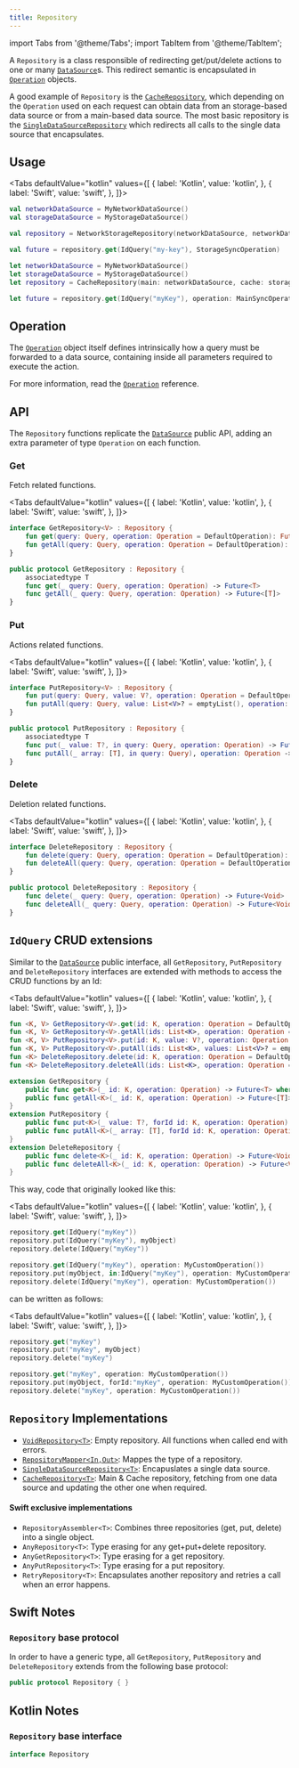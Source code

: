 ```yaml
---
title: Repository
---
```


import Tabs from '@theme/Tabs';
import TabItem from '@theme/TabItem';

A `Repository` is a class responsible of redirecting get/put/delete actions to one or many [`DataSource`](../data-source/)s. This redirect semantic is encapsulated in [`Operation`](operation) objects.

A good example of `Repository` is the [`CacheRepository`](cache-repository), which depending on the `Operation` used on each request can obtain data from an storage-based data source or from a main-based data source. The most basic repository is the [`SingleDataSourceRepository`](single-data-source-repository) which redirects all calls to the single data source that encapsulates.

## Usage

<Tabs defaultValue="kotlin" values={[
    { label: 'Kotlin', value: 'kotlin', },
    { label: 'Swift', value: 'swift', },
]}>
<TabItem value="kotlin">

```kotlin
val networkDataSource = MyNetworkDataSource()
val storageDataSource = MyStorageDataSource()

val repository = NetworkStorageRepository(networkDataSource, networkDataSource, networkDataSource, storageDataSource, storageDataSource, storageDataSource)

val future = repository.get(IdQuery("my-key"), StorageSyncOperation)
```

</TabItem>
<TabItem value="swift">

```swift
let networkDataSource = MyNetworkDataSource()
let storageDataSource = MyStorageDataSource()
let repository = CacheRepository(main: networkDataSource, cache: storageDataSource)

let future = repository.get(IdQuery("myKey"), operation: MainSyncOperation())
```

</TabItem>
</Tabs>

## Operation

The [`Operation`](operation) object itself defines intrinsically how a query must be forwarded to a data source, containing inside all parameters required to execute the action.

For more information, read the [`Operation`](operation) reference.

## API

The `Repository` functions replicate the [`DataSource`](../data-source/) public API, adding an extra parameter of type `Operation` on each function.

### Get

Fetch related functions.

<Tabs defaultValue="kotlin" values={[
    { label: 'Kotlin', value: 'kotlin', },
    { label: 'Swift', value: 'swift', },
]}>
<TabItem value="kotlin">

```kotlin
interface GetRepository<V> : Repository {
    fun get(query: Query, operation: Operation = DefaultOperation): Future<V>
    fun getAll(query: Query, operation: Operation = DefaultOperation): Future<List<V>>
}
```

</TabItem>
<TabItem value="swift">

```swift
public protocol GetRepository : Repository {
    associatedtype T
    func get(_ query: Query, operation: Operation) -> Future<T>
    func getAll(_ query: Query, operation: Operation) -> Future<[T]>
}
```

</TabItem>
</Tabs>

### Put

Actions related functions.

<Tabs defaultValue="kotlin" values={[
    { label: 'Kotlin', value: 'kotlin', },
    { label: 'Swift', value: 'swift', },
]}>
<TabItem value="kotlin">

```kotlin
interface PutRepository<V> : Repository {
    fun put(query: Query, value: V?, operation: Operation = DefaultOperation): Future<V>
    fun putAll(query: Query, value: List<V>? = emptyList(), operation: Operation = DefaultOperation): Future<List<V>>
}
```

</TabItem>
<TabItem value="swift">

```swift
public protocol PutRepository : Repository {
    associatedtype T
    func put(_ value: T?, in query: Query, operation: Operation) -> Future<T>
    func putAll(_ array: [T], in query: Query), operation: Operation -> Future<[T]>
}
```

</TabItem>
</Tabs>

### Delete

Deletion related functions.

<Tabs defaultValue="kotlin" values={[
    { label: 'Kotlin', value: 'kotlin', },
    { label: 'Swift', value: 'swift', },
]}>
<TabItem value="kotlin">

```kotlin
interface DeleteRepository : Repository {
    fun delete(query: Query, operation: Operation = DefaultOperation): Future<Unit>
    fun deleteAll(query: Query, operation: Operation = DefaultOperation): Future<Unit>
}
```

</TabItem>
<TabItem value="swift">

```swift
public protocol DeleteRepository : Repository {
    func delete(_ query: Query, operation: Operation) -> Future<Void>
    func deleteAll(_ query: Query, operation: Operation) -> Future<Void>
}
```

</TabItem>
</Tabs>

## `IdQuery` CRUD extensions

Similar to the [`DataSource`](../data-source/) public interface,  all  `GetRepository`, `PutRepository` and `DeleteRepository` interfaces are extended with methods to access the CRUD functions by an Id:

<Tabs defaultValue="kotlin" values={[
    { label: 'Kotlin', value: 'kotlin', },
    { label: 'Swift', value: 'swift', },
]}>
<TabItem value="kotlin">

```kotlin
fun <K, V> GetRepository<V>.get(id: K, operation: Operation = DefaultOperation): Future<V> = get(IdQuery(id), operation)
fun <K, V> GetRepository<V>.getAll(ids: List<K>, operation: Operation = DefaultOperation): Future<List<V>> = getAll(IdsQuery(ids), operation)
fun <K, V> PutRepository<V>.put(id: K, value: V?, operation: Operation = DefaultOperation): Future<V> = put(IdQuery(id), value, operation)
fun <K, V> PutRepository<V>.putAll(ids: List<K>, values: List<V>? = emptyList(), operation: Operation = DefaultOperation) = putAll(IdsQuery(ids), values, operation)
fun <K> DeleteRepository.delete(id: K, operation: Operation = DefaultOperation) = delete(IdQuery(id), operation)
fun <K> DeleteRepository.deleteAll(ids: List<K>, operation: Operation = DefaultOperation) = deleteAll(IdsQuery(ids), operation)
```

</TabItem>
<TabItem value="swift">

```swift
extension GetRepository {
    public func get<K>(_ id: K, operation: Operation) -> Future<T> where K:Hashable { ... }
    public func getAll<K>(_ id: K, operation: Operation) -> Future<[T]> where K:Hashable { ... }
}
extension PutRepository {
    public func put<K>(_ value: T?, forId id: K, operation: Operation) -> Future<T> where K:Hashable { ... }
    public func putAll<K>(_ array: [T], forId id: K, operation: Operation) -> Future<[T]> where K:Hashable { ... }
}
extension DeleteRepository {
    public func delete<K>(_ id: K, operation: Operation) -> Future<Void> where K:Hashable { ... }
    public func deleteAll<K>(_ id: K, operation: Operation) -> Future<Void> where K:Hashable { ... }
}
```

</TabItem>
</Tabs>

This way, code that originally looked like this:

<Tabs defaultValue="kotlin" values={[
    { label: 'Kotlin', value: 'kotlin', },
    { label: 'Swift', value: 'swift', },
]}>
<TabItem value="kotlin">

```kotlin
repository.get(IdQuery("myKey"))
repository.put(IdQuery("myKey"), myObject)
repository.delete(IdQuery("myKey"))
```

</TabItem>
<TabItem value="swift">

```swift
repository.get(IdQuery("myKey"), operation: MyCustomOperation())
repository.put(myObject, in:IdQuery("myKey"), operation: MyCustomOperation())
repository.delete(IdQuery("myKey"), operation: MyCustomOperation())
```

</TabItem>
</Tabs>

can be written as follows:

<Tabs defaultValue="kotlin" values={[
    { label: 'Kotlin', value: 'kotlin', },
    { label: 'Swift', value: 'swift', },
]}>
<TabItem value="kotlin">

```kotlin
repository.get("myKey")
repository.put("myKey", myObject)
repository.delete("myKey")
```

</TabItem>
<TabItem value="swift">

```swift
repository.get("myKey", operation: MyCustomOperation())
repository.put(myObject, forId:"myKey", operation: MyCustomOperation())
repository.delete("myKey", operation: MyCustomOperation())
```

</TabItem>
</Tabs>

## `Repository` Implementations

- [`VoidRepository<T>`](void-repository): Empty repository. All functions when called end with errors.
- [`RepositoryMapper<In,Out>`](repository-mapper): Mappes the type of a repository.
- [`SingleDataSourceRepository<T>`](single-data-source-repository): Encapuslates a single data source.
- [`CacheRepository<T>`](cache-repository): Main & Cache repository, fetching from one data source and updating the other one when required.

#### Swift exclusive implementations

- `RepositoryAssembler<T>`: Combines three repositories (get, put, delete) into a single object.
- `AnyRepository<T>`: Type erasing for any get+put+delete repository.
- `AnyGetRepository<T>`: Type erasing for a get repository.
- `AnyPutRepository<T>`: Type erasing for a put repository.
- `RetryRepository<T>`: Encapsulates another repository and retries a call when an error happens.

## Swift Notes

### `Repository` base protocol

In order to have a generic type, all `GetRepository`, `PutRepository` and `DeleteRepository` extends from the following base protocol:

```swift
public protocol Repository { }
```

## Kotlin Notes

### `Repository` base interface

```kotlin
interface Repository
```

